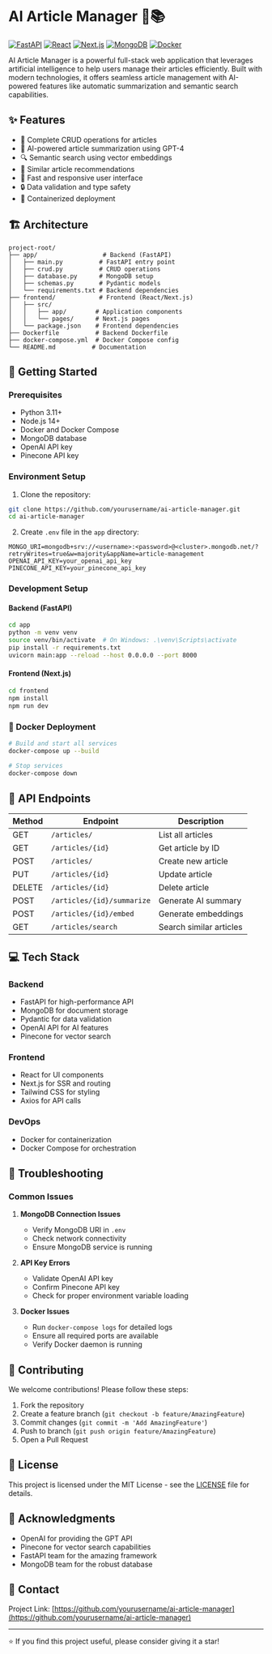 # AI Article Manager 🤖📚

[![FastAPI](https://img.shields.io/badge/FastAPI-005571?style=for-the-badge&logo=fastapi)](https://fastapi.tiangolo.com)
[![React](https://img.shields.io/badge/React-20232A?style=for-the-badge&logo=react&logoColor=61DAFB)](https://reactjs.org)
[![Next.js](https://img.shields.io/badge/Next.js-000000?style=for-the-badge&logo=next.js&logoColor=white)](https://nextjs.org)
[![MongoDB](https://img.shields.io/badge/MongoDB-4EA94B?style=for-the-badge&logo=mongodb&logoColor=white)](https://www.mongodb.com)
[![Docker](https://img.shields.io/badge/Docker-2CA5E0?style=for-the-badge&logo=docker&logoColor=white)](https://www.docker.com)

AI Article Manager is a powerful full-stack web application that leverages artificial intelligence to help users manage their articles efficiently. Built with modern technologies, it offers seamless article management with AI-powered features like automatic summarization and semantic search capabilities.

## ✨ Features

- 📝 Complete CRUD operations for articles
- 🤖 AI-powered article summarization using GPT-4
- 🔍 Semantic search using vector embeddings
- 🎯 Similar article recommendations
- 🚀 Fast and responsive user interface
- 🔒 Data validation and type safety
- 🐳 Containerized deployment

## 🏗️ Architecture

```
project-root/
├── app/                  # Backend (FastAPI)
│   ├── main.py          # FastAPI entry point
│   ├── crud.py          # CRUD operations
│   ├── database.py      # MongoDB setup
│   ├── schemas.py       # Pydantic models
│   └── requirements.txt # Backend dependencies
├── frontend/            # Frontend (React/Next.js)
│   ├── src/
│   │   ├── app/        # Application components
│   │   └── pages/      # Next.js pages
│   └── package.json    # Frontend dependencies
├── Dockerfile          # Backend Dockerfile
├── docker-compose.yml  # Docker Compose config
└── README.md          # Documentation
```

## 🚀 Getting Started

### Prerequisites

- Python 3.11+
- Node.js 14+
- Docker and Docker Compose
- MongoDB database
- OpenAI API key
- Pinecone API key

### Environment Setup

1. Clone the repository:
```bash
git clone https://github.com/yourusername/ai-article-manager.git
cd ai-article-manager
```

2. Create `.env` file in the `app` directory:
```env
MONGO_URI=mongodb+srv://<username>:<password>@<cluster>.mongodb.net/?retryWrites=true&w=majority&appName=article-management
OPENAI_API_KEY=your_openai_api_key
PINECONE_API_KEY=your_pinecone_api_key
```

### Development Setup

#### Backend (FastAPI)

```bash
cd app
python -m venv venv
source venv/bin/activate  # On Windows: .\venv\Scripts\activate
pip install -r requirements.txt
uvicorn main:app --reload --host 0.0.0.0 --port 8000
```

#### Frontend (Next.js)

```bash
cd frontend
npm install
npm run dev
```

### 🐳 Docker Deployment

```bash
# Build and start all services
docker-compose up --build

# Stop services
docker-compose down
```

## 🔌 API Endpoints

| Method | Endpoint | Description |
|--------|----------|-------------|
| GET | `/articles/` | List all articles |
| GET | `/articles/{id}` | Get article by ID |
| POST | `/articles/` | Create new article |
| PUT | `/articles/{id}` | Update article |
| DELETE | `/articles/{id}` | Delete article |
| POST | `/articles/{id}/summarize` | Generate AI summary |
| POST | `/articles/{id}/embed` | Generate embeddings |
| GET | `/articles/search` | Search similar articles |

## 💻 Tech Stack

### Backend
- FastAPI for high-performance API
- MongoDB for document storage
- Pydantic for data validation
- OpenAI API for AI features
- Pinecone for vector search

### Frontend
- React for UI components
- Next.js for SSR and routing
- Tailwind CSS for styling
- Axios for API calls

### DevOps
- Docker for containerization
- Docker Compose for orchestration

## 🔧 Troubleshooting

### Common Issues

1. **MongoDB Connection Issues**
   - Verify MongoDB URI in `.env`
   - Check network connectivity
   - Ensure MongoDB service is running

2. **API Key Errors**
   - Validate OpenAI API key
   - Confirm Pinecone API key
   - Check for proper environment variable loading

3. **Docker Issues**
   - Run `docker-compose logs` for detailed logs
   - Ensure all required ports are available
   - Verify Docker daemon is running

## 🤝 Contributing

We welcome contributions! Please follow these steps:

1. Fork the repository
2. Create a feature branch (`git checkout -b feature/AmazingFeature`)
3. Commit changes (`git commit -m 'Add AmazingFeature'`)
4. Push to branch (`git push origin feature/AmazingFeature`)
5. Open a Pull Request

## 📝 License

This project is licensed under the MIT License - see the [LICENSE](LICENSE) file for details.

## 🙏 Acknowledgments

- OpenAI for providing the GPT API
- Pinecone for vector search capabilities
- FastAPI team for the amazing framework
- MongoDB team for the robust database

## 📧 Contact

Project Link: [https://github.com/yourusername/ai-article-manager](https://github.com/yourusername/ai-article-manager)

---

⭐️ If you find this project useful, please consider giving it a star!
